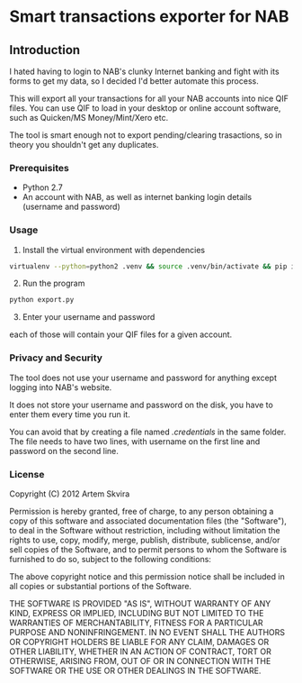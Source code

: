 # Smart transactions exporter for NAB

## Introduction

I hated having to login to NAB's clunky Internet banking and fight with its forms to get my data, so I decided I'd better automate this process.

This will export all your transactions for all your NAB accounts into nice QIF
files. You can use QIF to load in your desktop or online account software, such as Quicken/MS Money/Mint/Xero etc.

The tool is smart enough not to export pending/clearing trasactions, so in theory
you shouldn't get any duplicates.

### Prerequisites

- Python 2.7
- An account with NAB, as well as internet banking login details (username and password)

### Usage

1. Install the virtual environment with dependencies

```bash
virtualenv --python=python2 .venv && source .venv/bin/activate && pip install -r requirements.txt
```

2. Run the program

```bash
python export.py
```

3. Enter your username and password

each of those will contain your QIF files for a given account.

### Privacy and Security

The tool does not use your username and password for anything except logging into NAB's website.

It does not store your username and password on the disk, you have to enter them every time you run it.

You can avoid that by creating a file named *.credentials* in the same folder. The file needs to have two lines, with username on the first line and password on the second line.

### License

Copyright (C) 2012 Artem Skvira

Permission is hereby granted, free of charge, to any person obtaining a copy of this software and associated documentation files (the "Software"), to deal in the Software without restriction, including without limitation the rights to use, copy, modify, merge, publish, distribute, sublicense, and/or sell copies of the Software, and to permit persons to whom the Software is furnished to do so, subject to the following conditions:

The above copyright notice and this permission notice shall be included in all copies or substantial portions of the Software.

THE SOFTWARE IS PROVIDED "AS IS", WITHOUT WARRANTY OF ANY KIND, EXPRESS OR IMPLIED, INCLUDING BUT NOT LIMITED TO THE WARRANTIES OF MERCHANTABILITY, FITNESS FOR A PARTICULAR PURPOSE AND NONINFRINGEMENT. IN NO EVENT SHALL THE AUTHORS OR COPYRIGHT HOLDERS BE LIABLE FOR ANY CLAIM, DAMAGES OR OTHER LIABILITY, WHETHER IN AN ACTION OF CONTRACT, TORT OR OTHERWISE, ARISING FROM, OUT OF OR IN CONNECTION WITH THE SOFTWARE OR THE USE OR OTHER DEALINGS IN THE SOFTWARE.
